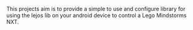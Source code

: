 This projects aim is to provide a simple to use and configure library for using the lejos lib on your android device to control a Lego Mindstorms NXT.